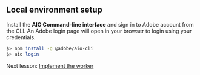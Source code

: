 ## Local environment setup

Install the **AIO Command-line interface** and sign in to Adobe account from the CLI. An Adobe login page will open in
your browser to login using your credentials.

```bash
$> npm install -g @adobe/aio-cli
$> aio login
```

Next lesson: [Implement the worker](lesson3.md)